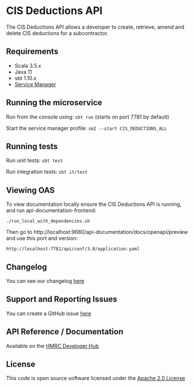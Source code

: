 CIS Deductions API
========================

The CIS Deductions API allows a developer to create, retrieve, amend and delete CIS deductions for a subcontractor.

## Requirements
- Scala 3.5.x
- Java 11
- sbt 1.10.x
- [Service Manager](https://github.com/hmrc/service-manager)

## Running the microservice
Run from the console using: `sbt run` (starts on port 7781 by default)

Start the service manager profile: `sm2 --start CIS_DEDUCTIONS_ALL`

## Running tests
Run unit tests: `sbt test`

Run integration tests: `sbt it/test`

## Viewing OAS
To view documentation locally ensure the CIS Deductions API is running, and run api-documentation-frontend:

```
./run_local_with_dependencies.sh
```

Then go to http://localhost:9680/api-documentation/docs/openapi/preview and use this port and version:

```
http://localhost:7781/api/conf/3.0/application.yaml
```

## Changelog

You can see our changelog [here](https://github.com/hmrc/income-tax-mtd-changelog/wiki)

## Support and Reporting Issues

You can create a GitHub issue [here](https://github.com/hmrc/income-tax-mtd-changelog/issues)

## API Reference / Documentation 

Available on the [HMRC Developer Hub](https://developer.service.hmrc.gov.uk/api-documentation/docs/api/service/cis-deductions-api/2.0)

## License

This code is open source software licensed under the [Apache 2.0 License]("http://www.apache.org/licenses/LICENSE-2.0.html")
